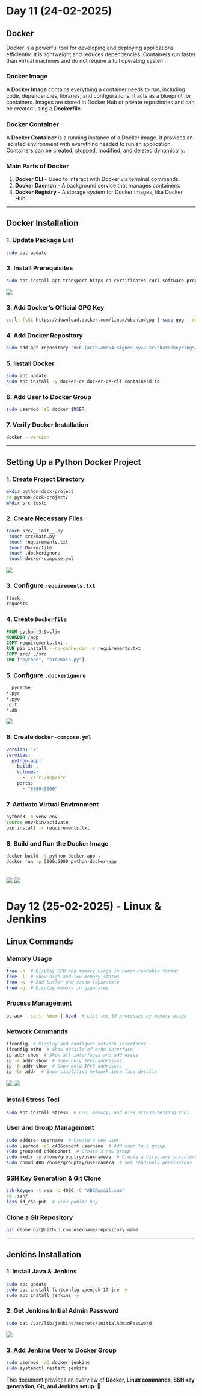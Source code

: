 # Day 11 (24-02-2025)

## Docker

Docker is a powerful tool for developing and deploying applications efficiently. It is lightweight and reduces dependencies. Containers run faster than virtual machines and do not require a full operating system.

### Docker Image
A **Docker Image** contains everything a container needs to run, including code, dependencies, libraries, and configurations. It acts as a blueprint for containers. Images are stored in Docker Hub or private repositories and can be created using a **Dockerfile**.

### Docker Container
A **Docker Container** is a running instance of a Docker image. It provides an isolated environment with everything needed to run an application. Containers can be created, stopped, modified, and deleted dynamically.

### Main Parts of Docker
1. **Docker CLI** - Used to interact with Docker via terminal commands.
2. **Docker Daemon** - A background service that manages containers.
3. **Docker Registry** - A storage system for Docker images, like Docker Hub.

---

## Docker Installation

### **1. Update Package List**
```sh
sudo apt update
```

### **2. Install Prerequisites**
```sh
sudo apt install apt-transport-https ca-certificates curl software-properties-common
```
![](https://github.com/vaibhavvenkatM/documentation/blob/main/Images/21.png)

### **3. Add Docker’s Official GPG Key**
```sh
curl -fsSL https://download.docker.com/linux/ubuntu/gpg | sudo gpg --dearmor -o /usr/share/keyrings/docker-archive-keyring.gpg
```

### **4. Add Docker Repository**
```sh
sudo add-apt-repository "deb [arch=amd64 signed-by=/usr/share/keyrings/docker-archive-keyring.gpg] https://download.docker.com/linux/ubuntu $(lsb_release -cs) stable"
```

### **5. Install Docker**
```sh
sudo apt update
sudo apt install -y docker-ce docker-ce-cli containerd.io
```

### **6. Add User to Docker Group**
```sh
sudo usermod -aG docker $USER
```

### **7. Verify Docker Installation**
```sh
docker --version
```

---

## Setting Up a Python Docker Project

### **1. Create Project Directory**
```sh
mkdir python-dock-project
cd python-dock-project/
mkdir src tests
```

### **2. Create Necessary Files**
```sh
touch src/__init__.py
 touch src/main.py
 touch requirements.txt
 touch Dockerfile
 touch .dockerignore
 touch docker-compose.yml
```
![](https://github.com/vaibhavvenkatM/documentation/blob/main/Images/22.png)
### **3. Configure `requirements.txt`**
```txt
flask
requests
```

### **4. Create `Dockerfile`**
```dockerfile
FROM python:3.9-slim
WORKDIR /app
COPY requirements.txt .
RUN pip install --no-cache-dir -r requirements.txt
COPY src/ ./src
CMD ["python", "src/main.py"]
```

### **5. Configure `.dockerignore`**
```txt
__pycache__
*.pyc
*.pyo
.git
*.db
```
![](https://github.com/vaibhavvenkatM/documentation/blob/main/Images/27.png)

### **6. Create `docker-compose.yml`**
```yaml
version: '3'
services:
  python-app:
    build: .
    volumes:
      - ./src:/app/src
    ports:
      - "5000:5000"
```

### **7. Activate Virtual Environment**
```sh
python3 -m venv env
source env/bin/activate
pip install -r requirements.txt
```

### **8. Build and Run the Docker Image**
```sh
docker build -t python-docker-app .
docker run -p 5000:5000 python-docker-app
```

![](https://github.com/vaibhavvenkatM/documentation/blob/main/Images/23.png)
![](https://github.com/vaibhavvenkatM/documentation/blob/main/Images/24.png)
---

# Day 12 (25-02-2025) - Linux & Jenkins

## Linux Commands

### **Memory Usage**
```sh
free -h  # Display CPU and memory usage in human-readable format
free -l  # Show high and low memory status
free -w  # Add buffer and cache separately
free -g  # Display memory in gigabytes
```

### **Process Management**
```sh
ps aux --sort -%mem | head  # List top 10 processes by memory usage
```

### **Network Commands**
```sh
ifconfig  # Display and configure network interfaces
ifconfig eth0  # Show details of eth0 interface
ip addr show  # Show all interfaces and addresses
ip -4 addr show  # Show only IPv4 addresses
ip -6 addr show  # Show only IPv6 addresses
ip -br addr  # Show simplified network interface details
```
![](https://github.com/vaibhavvenkatM/documentation/blob/main/Images/31.png)
![](https://github.com/vaibhavvenkatM/documentation/blob/main/Images/32.png)
### **Install Stress Tool**
```sh
sudo apt install stress  # CPU, memory, and disk stress-testing tool
```

### **User and Group Management**
```sh
sudo adduser username  # Create a new user
sudo usermod -aG c406cohort username  # Add user to a group
sudo groupadd c406cohort  # Create a new group
sudo mkdir -p /home/grouptry/username/a  # Create a directory structure
sudo chmod 400 /home/grouptry/username/a  # Set read-only permissions
```

### **SSH Key Generation & Git Clone**
```sh
ssh-keygen -t rsa -b 4096 -C "ABC@gmail.com"
cd .ssh/
less id_rsa.pub  # View public key
```

### **Clone a Git Repository**
```sh
git clone git@github.com:username/repository_name
```

---

## Jenkins Installation

### **1. Install Java & Jenkins**
```sh
sudo apt update
sudo apt install fontconfig openjdk-17-jre -y
sudo apt install jenkins -y
```

### **2. Get Jenkins Initial Admin Password**
```sh
sudo cat /var/lib/jenkins/secrets/initialAdminPassword
```
![](https://github.com/vaibhavvenkatM/documentation/blob/main/Images/33.png)
### **3. Add Jenkins User to Docker Group**
```sh
sudo usermod -aG docker jenkins
sudo systemctl restart jenkins
```

This document provides an overview of **Docker, Linux commands, SSH key generation, Git, and Jenkins setup**. 🚀

